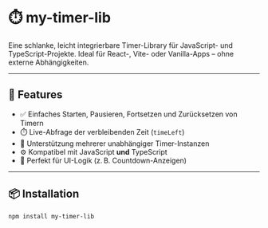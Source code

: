 # ⏱️ my-timer-lib

Eine schlanke, leicht integrierbare Timer-Library für JavaScript- und TypeScript-Projekte. Ideal für React-, Vite- oder Vanilla-Apps – ohne externe Abhängigkeiten.

---

## 🚀 Features

- ✅ Einfaches Starten, Pausieren, Fortsetzen und Zurücksetzen von Timern
- ⏱️ Live-Abfrage der verbleibenden Zeit (`timeLeft`)
- 🔁 Unterstützung mehrerer unabhängiger Timer-Instanzen
- ⚙️ Kompatibel mit JavaScript **und** TypeScript
- 🧪 Perfekt für UI-Logik (z. B. Countdown-Anzeigen)

---

## 📦 Installation

```bash
npm install my-timer-lib
```
